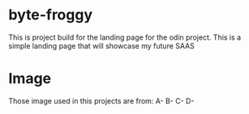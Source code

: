 # byte-froggy
This is project build for the landing page for the odin project.
This is a simple landing page that will showcase my future SAAS
# Image
Those image used in this projects are from:
    A-
    B-
    C-
    D-
#
